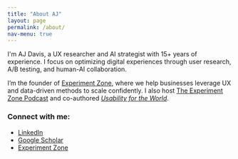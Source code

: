 ```yaml
---
title: "About AJ"
layout: page
permalink: /about/
nav-menu: true
---
```


I'm AJ Davis, a UX researcher and AI strategist with 15+ years of experience. I focus on optimizing digital experiences through user research, A/B testing, and human-AI collaboration.

I’m the founder of [Experiment Zone](https://experimentzone.com), where we help businesses leverage UX and data-driven methods to scale confidently. I also host [The Experiment Zone Podcast](https://experimentzone.com/podcast) and co-authored [_Usability for the World_](https://usabilityfortheworld.com).

### Connect with me:

- [LinkedIn](https://www.linkedin.com/in/ajdavisatx/)
- [Google Scholar](https://scholar.google.com/citations?user=Y8HWnxoAAAAJ)
- [Experiment Zone](https://experimentzone.com)
